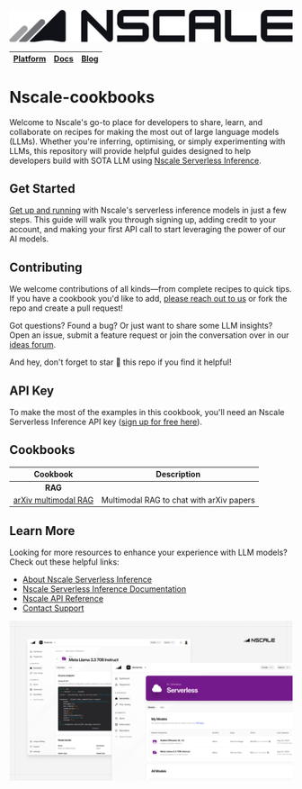 ![Nscale Logo](./images/nscale_logo.png)

<div align="center">

| [Platform](https://console.nscale.com/auth/signup) | [Docs](https://docs.nscale.com/docs/getting-started/overview) | [Blog](https://www.nscale.com/blog) |
|:----------:|:-------------:|:-----------:|

</div>

# Nscale-cookbooks

Welcome to Nscale's go-to place for developers to share, learn, and collaborate on recipes for making the most out of large language models (LLMs). Whether you're inferring, optimising, or simply experimenting with LLMs, this repository will provide helpful guides designed to help developers build with SOTA LLM using [Nscale Serverless Inference](https://console.nscale.com/auth/signup).

## Get Started

[Get up and running](https://docs.nscale.com/docs/getting-started/quickstart) with Nscale's serverless inference models in just a few steps. This guide will walk you through signing up, adding credit to your account, and making your first API call to start leveraging the power of our AI models.

## Contributing

We welcome contributions of all kinds—from complete recipes to quick tips. If you have a cookbook you'd like to add, [please reach out to us](https://nscale.canny.io/ideas) or fork the repo and create a pull request!

Got questions? Found a bug? Or just want to share some LLM insights? Open an issue, submit a feature request or join the conversation over in our [ideas forum](https://nscale.canny.io/ideas).

And hey, don't forget to star 🌟 this repo if you find it helpful!

## API Key

To make the most of the examples in this cookbook, you'll need an Nscale Serverless Inference API key ([sign up for free here](https://console.nscale.com/auth/signup)).

## Cookbooks

<div align="center">

| Cookbook | Description |
|:----------:|:-------------:|
| **RAG** | |
| [arXiv multimodal RAG](https://github.com/nscaledev/nscale-cookbooks/blob/main/RAG/arxiv_multimodal_rag.ipynb) | Multimodal RAG to chat with arXiv papers |

</div>

## Learn More

Looking for more resources to enhance your experience with LLM models? Check out these helpful links:

- [About Nscale Serverless Inference](https://www.nscale.com/product/serverless)
- [Nscale Serverless Inference Documentation](https://docs.nscale.com/docs/getting-started/overview)
- [Nscale API Reference](https://docs.nscale.com/api-reference/inferencing/list-models)
- [Contact Support](help@nscale.com)

![Nscale Inference](./images/inference_service_nscale.png)
